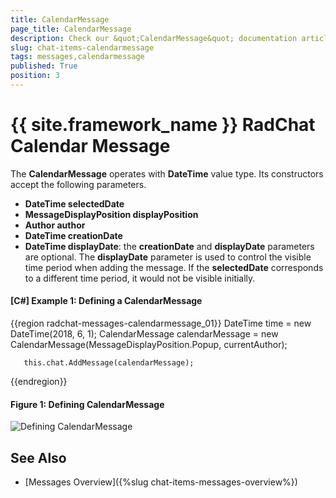 ```yaml
---
title: CalendarMessage
page_title: CalendarMessage
description: Check our &quot;CalendarMessage&quot; documentation article for the RadChat {{ site.framework_name }} control.
slug: chat-items-calendarmessage
tags: messages,calendarmessage
published: True
position: 3
---
```


# {{ site.framework_name }} RadChat Calendar Message

The __CalendarMessage__ operates with __DateTime__ value type. Its constructors accept the following parameters.

* __DateTime selectedDate__ 
* __MessageDisplayPosition displayPosition__ 
* __Author author__ 
* __DateTime creationDate__ 
* __DateTime displayDate__: the __creationDate__ and __displayDate__ parameters are optional. The __displayDate__ parameter is used to control the visible time period when adding the message. If the __selectedDate__ corresponds to a different time period, it would not be visible initially.

#### __[C#] Example 1: Defining a CalendarMessage__ 
{{region radchat-messages-calendarmessage_01}}
	   DateTime time = new DateTime(2018, 6, 1);
       CalendarMessage calendarMessage = new CalendarMessage(MessageDisplayPosition.Popup, currentAuthor);
            
       this.chat.AddMessage(calendarMessage);
{{endregion}}

#### __Figure 1: Defining CalendarMessage__
![Defining CalendarMessage](images/RadChat_Messages_Calendar_01.png)

## See Also

* [Messages Overview]({%slug chat-items-messages-overview%})